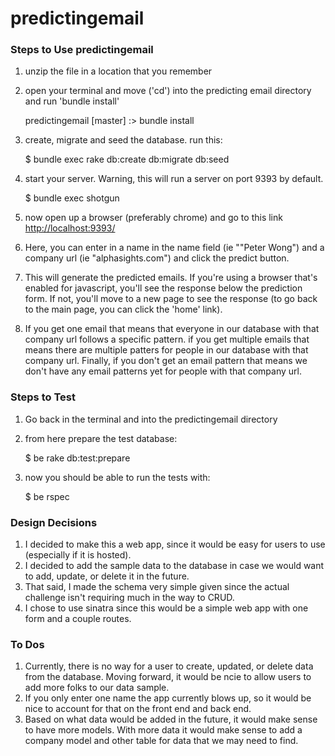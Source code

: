 # predictingemail



### Steps to Use predictingemail
1.  unzip the file in a location that you remember
2.  open your terminal and move ('cd') into the predicting email directory and run 'bundle install'

    predictingemail [master] :> bundle install
    
3.  create, migrate and seed the database. run this:

    $ bundle exec rake db:create db:migrate db:seed
    
4.  start your server. Warning, this will run a server on port 9393 by default.

    $ bundle exec shotgun
    
5.  now open up a browser (preferably chrome) and go to this link [http://localhost:9393/](http://localhost:9393/)
6.  Here, you can enter in a name in the name field (ie ""Peter Wong") and a company url (ie "alphasights.com") and click the predict button.
7.  This will generate the predicted emails. If you're using a browser that's enabled for javascript, you'll see the response below the prediction form. If not, you'll move to a new page to see the response (to go back to the main page, you can click the 'home' link).
8.  If you get one email that means that everyone in our database with that company url follows a specific pattern. if you get multiple emails that means there are multiple patters for people in our database with that company url. Finally, if you don't get an email pattern that means we don't have any email patterns yet for people with that company url. 

### Steps to Test
1.  Go back in the terminal and into the predictingemail directory
2.  from here prepare the test database:

    $ be rake db:test:prepare
    
3.  now you should be able to run the tests with:

    $ be rspec
    
  
### Design Decisions
1.  I decided to make this a web app, since it would be easy for users to use (especially if it is hosted).
2.  I decided to add the sample data to the database in case we would want to add, update, or delete it in the future.
3.  That said, I made the schema very simple given since the actual challenge isn't requiring much in the way to CRUD.
4.  I chose to use sinatra since this would be a simple web app with one form and a couple routes.



### To Dos
1.  Currently, there is no way for a user to create, updated, or delete data from the database. Moving forward, it would be ncie to allow users to add more folks to our data sample.
2.  If you only enter one name the app currently blows up, so it would be nice to account for that on the front end and back end.
3.  Based on what data would be added in the future, it would make sense to have more models. With more data it would make sense to add a company model and other table for data that we may need to find. 
